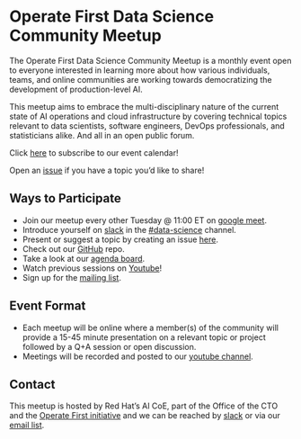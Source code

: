 # Operate First Data Science Community Meetup

The Operate First Data Science Community Meetup is a monthly event open to everyone interested in learning more about how various individuals, teams, and online communities are working towards democratizing the development of production-level AI. 

This meetup aims to embrace the multi-disciplinary nature of the current state of AI operations and cloud infrastructure by covering technical topics relevant to data scientists, software engineers, DevOps professionals, and statisticians alike. And all in an open public forum.  

Click [here](https://calendar.google.com/calendar/u/2?cid=N3QyMm1ydm92amNmdTZqZm5ucDRuMmtkZTRAZ3JvdXAuY2FsZW5kYXIuZ29vZ2xlLmNvbQ) to subscribe to our event calendar!

Open an [issue](https://github.com/aicoe-aiops/cloud-first-data-science-community/issues/new/choose) if you have a topic you’d like to share!


## Ways to Participate

* Join our meetup every other Tuesday @ 11:00 ET on [google meet](https://meet.google.com/eyb-yegj-gji).
* Introduce yourself on [slack](https://join.slack.com/t/operatefirst/shared_invite/zt-o2gn4wn8-O39g7sthTAuPCvaCNRnLww) in the 
[#data-science](https://operatefirst.slack.com/archives/C02KY881CJE) channel.
* Present or suggest a topic by creating an issue [here](https://github.com/aicoe-aiops/cloud-first-data-science-community/issues/new/choose). 
* Check out our [GitHub](https://github.com/aicoe-aiops/cloud-first-data-science-community) repo.
* Take a look at our [agenda board](https://github.com/orgs/aicoe-aiops/projects/28).
* Watch previous sessions on [Youtube](https://www.youtube.com/channel/UCe87bwqlGoBQs2RvMQZ5_sg)!
* Sign up for the [mailing list](https://lists.operate-first.cloud/admin/lists/community.lists.operate-first.cloud/).



## Event Format

* Each meetup will be online where a member(s) of the community will provide a 15-45 minute presentation on a relevant topic or project followed by a Q+A session or open discussion.
* Meetings will be recorded and posted to our [youtube channel](https://www.youtube.com/channel/UCe87bwqlGoBQs2RvMQZ5_sg).

## Contact

This meetup is hosted by Red Hat’s AI CoE, part of the Office of the CTO and the [Operate First initiative](https://www.operate-first.cloud/) and we can be reached by [slack](https://join.slack.com/t/operatefirst/shared_invite/zt-o2gn4wn8-O39g7sthTAuPCvaCNRnLww) or via our [email list](https://lists.operate-first.cloud/admin/lists/community.lists.operate-first.cloud/). 

